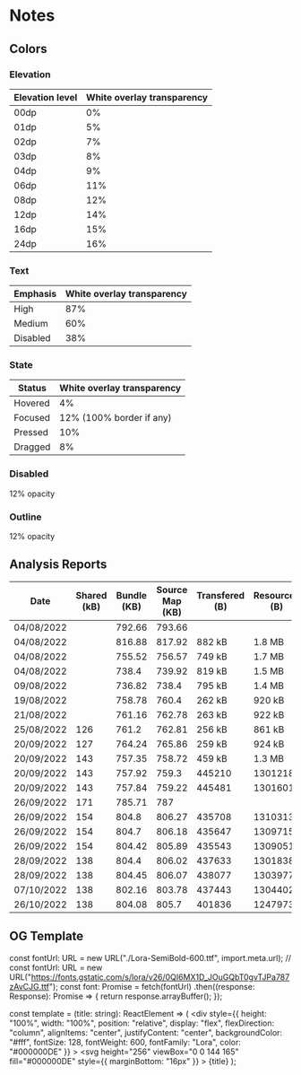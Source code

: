 # Notes

## Colors

### Elevation

| Elevation level | White overlay transparency |
|-----------------|----------------------------|
| 00dp            | 0%                         |
| 01dp            | 5%                         |
| 02dp            | 7%                         |
| 03dp            | 8%                         |
| 04dp            | 9%                         |
| 06dp            | 11%                        |
| 08dp            | 12%                        |
| 12dp            | 14%                        |
| 16dp            | 15%                        |
| 24dp            | 16%                        |

### Text

| Emphasis | White overlay transparency |
|----------|----------------------------|
| High     | 87%                        |
| Medium   | 60%                        |
| Disabled | 38%                        |

### State

| Status  | White overlay transparency |
|---------|----------------------------|
| Hovered | 4%                         |
| Focused | 12% (100% border if any)   |
| Pressed | 10%                        |
| Dragged | 8%                         |

### Disabled

12% opacity

### Outline

12% opacity

## Analysis Reports

| Date       | Shared (kB) | Bundle (KB) | Source Map (KB) | Transfered (B) | Resources (B) |
|------------|-------------|-------------|-----------------|----------------|---------------|
| 04/08/2022 |             | 792.66      | 793.66          |                |               |
| 04/08/2022 |             | 816.88      | 817.92          | 882 kB         | 1.8 MB        |
| 04/08/2022 |             | 755.52      | 756.57          | 749 kB         | 1.7 MB        |
| 04/08/2022 |             | 738.4       | 739.92          | 819 kB         | 1.5 MB        |
| 09/08/2022 |             | 736.82      | 738.4           | 795 kB         | 1.4 MB        |
| 19/08/2022 |             | 758.78      | 760.4           | 262 kB         | 920 kB        |
| 21/08/2022 |             | 761.16      | 762.78          | 263 kB         | 922 kB        |
| 25/08/2022 | 126         | 761.2       | 762.81          | 256 kB         | 861 kB        |
| 20/09/2022 | 127         | 764.24      | 765.86          | 259 kB         | 924 kB        |
| 20/09/2022 | 143         | 757.35      | 758.72          | 459 kB         | 1.3 MB        |
| 20/09/2022 | 143         | 757.92      | 759.3           | 445210         | 1301218       |
| 20/09/2022 | 143         | 757.84      | 759.22          | 445481         | 1301601       |
| 26/09/2022 | 171         | 785.71      | 787             |                |               |
| 26/09/2022 | 154         | 804.8       | 806.27          | 435708         | 1310313       |
| 26/09/2022 | 154         | 804.7       | 806.18          | 435647         | 1309715       |
| 26/09/2022 | 154         | 804.42      | 805.89          | 435543         | 1309051       |
| 28/09/2022 | 138         | 804.4       | 806.02          | 437633         | 1301838       |
| 28/09/2022 | 138         | 804.45      | 806.07          | 438077         | 1303977       |
| 07/10/2022 | 138         | 802.16      | 803.78          | 437443         | 1304402       |
| 26/10/2022 | 138         | 804.08      | 805.7           | 401836         | 1247973       |


## OG Template


const fontUrl: URL = new URL("./Lora-SemiBold-600.ttf", import.meta.url);
// const fontUrl: URL = new URL("https://fonts.gstatic.com/s/lora/v26/0QI6MX1D_JOuGQbT0gvTJPa787zAvCJG.ttf");
const font: Promise<ArrayBuffer> = fetch(fontUrl)
    .then((response: Response): Promise<ArrayBuffer> => {
        return response.arrayBuffer();
    });

const template = (title: string): ReactElement => (
    <div
        style={{
            height: "100%",
            width: "100%",
            position: "relative",
            display: "flex",
            flexDirection: "column",
            alignItems: "center",
            justifyContent: "center",
            backgroundColor: "#fff",
            fontSize: 128,
            fontWeight: 600,
            fontFamily: "Lora",
            color: "#000000DE"
        }}
    >
        <svg
            height="256"
            viewBox="0 0 144 165"
            fill="#000000DE"
            style={{ marginBottom: "16px" }}
        >
            <path d="M72 76.4C53.12 58.8 27.84 48 0 48V136C27.84 136 53.12 146.8 72 164.4C90.88 146.88 116.16 136 144 136V48C116.16 48 90.88 58.8 72 76.4ZM72 48C85.28 48 96 37.28 96 24C96 10.72 85.28 0 72 0C58.72 0 48 10.72 48 24C48 37.28 58.72 48 72 48Z" />
        </svg>
        {title}
    </div>
);